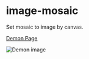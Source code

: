 # image-mosaic

Set mosaic to image by canvas.

[Demon Page](https://zhengsk.github.io/image-masaic/dist/index.html)

![Demon image](https://raw.githubusercontent.com/zhengsk/image-masaic/master/src/images/demo.gif)
